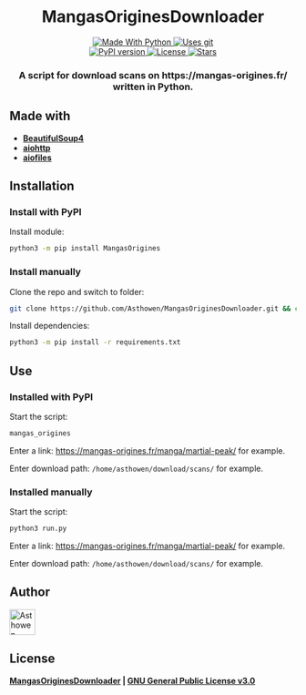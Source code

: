 <h1 align="center">
  MangasOriginesDownloader
</h1>
<p align="center">
    <a href="https://www.python.org/">
        <img src="https://forthebadge.com/images/badges/made-with-python.svg" alt="Made With Python">
    </a>
    <a href="https://github.com/Asthowen/MangasOriginesDownloader">
        <img src="https://forthebadge.com/images/badges/uses-git.svg" alt="Uses git">
    </a>
    <br>
    <a href="https://github.com/Asthowen/MangasOriginesDownloader">
        <img src="https://img.shields.io/pypi/v/MangasOrigines?style=for-the-badge" alt="PyPI version">
    </a>
    <a href="https://github.com/Asthowen/MangasOriginesDownloader/blob/main/LICENSE">
        <img src="https://img.shields.io/github/license/Asthowen/MangasOriginesDownloader?style=for-the-badge" alt="License">
    </a>
    <a href="https://github.com/Asthowen/MangasOriginesDownloader/stargazers">
        <img src="https://img.shields.io/github/stars/Asthowen/MangasOriginesDownloader?style=for-the-badge" alt="Stars">
    </a>
</p>
<h3 align="center">
    <strong>A script for download scans on https://mangas-origines.fr/ written in Python.</strong>
</h3>

## Made with
* [**BeautifulSoup4**](https://pypi.org/project/bs4/)
* [**aiohttp**](https://pypi.org/project/aiohttp/)
* [**aiofiles**](https://pypi.org/project/aiofiles/)

## Installation
### Install with PyPI

Install module:
```bash
python3 -m pip install MangasOrigines
```

### Install manually

Clone the repo and switch to folder:
```bash
git clone https://github.com/Asthowen/MangasOriginesDownloader.git && cd MangasOriginesDownloader/
```

Install dependencies:
```bash
python3 -m pip install -r requirements.txt
```

## Use
### Installed with PyPI

Start the script:
```bash
mangas_origines
```

Enter a link: https://mangas-origines.fr/manga/martial-peak/ for example.

Enter download path: `/home/asthowen/download/scans/` for example.

### Installed manually

Start the script:
```bash
python3 run.py
```

Enter a link: https://mangas-origines.fr/manga/martial-peak/ for example.

Enter download path: `/home/asthowen/download/scans/` for example.


## Author
[<img width="45" src="https://avatars3.githubusercontent.com/u/59535754?s=400&u=48aecdd175dd2dd8867ae063f1973b64d298220b&v=4" alt="Asthowen">](https://github.com/Asthowen)

## License
**[MangasOriginesDownloader](https://github.com/Asthowen/MangasOriginesDownloader) | [GNU General Public License v3.0](https://github.com/Asthowen/MangasOriginesDownloader/blob/main/LICENSE)**